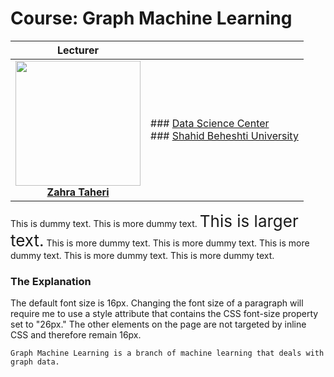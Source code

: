
# Course: Graph Machine Learning

|<b>Lecturer</b>    |   |
|:-:|---|
| <img src="https://raw.githubusercontent.com/zahta/graph_ml/main/img/zahra_taheri_1-modified.png?token=GHSAT0AAAAAAB5YXRYYAOOOZAHFNLYHMEGSY64C66A"  width="200" height="200"> <br> <b>[Zahra Taheri](https://github.com/zahta)</b>   | ### [Data Science Center](http://ds.sbu.ac.ir/)    <br> ### [Shahid Beheshti University](https://en.sbu.ac.ir/)  |


<p>This is dummy text. This is more dummy text. <span style="font-size: 26px">This is larger text.</span>  This is more dummy text. This is more dummy text. This is more dummy text. This is more dummy text. This is more dummy text.</p>

<h3>The Explanation</h3>
<p>The default font size is 16px. Changing the font size of a paragraph will require me to use a style attribute that contains the CSS font-size property set to "26px." The other elements on the page are not targeted by inline CSS and therefore remain 16px.</p>



```
Graph Machine Learning is a branch of machine learning that deals with graph data.
```


